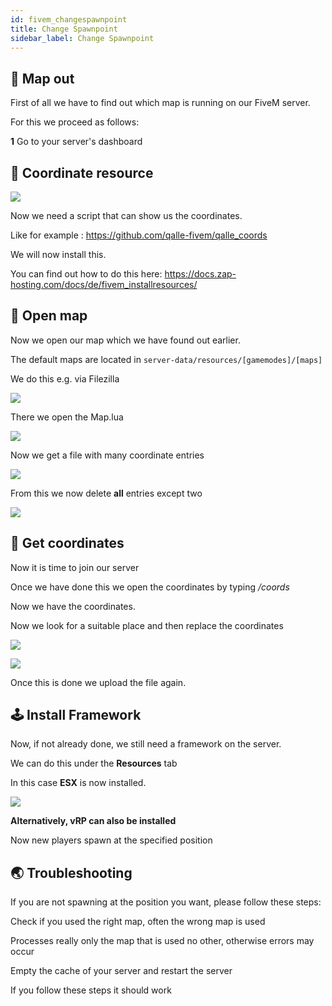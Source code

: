 ```yaml
---
id: fivem_changespawnpoint
title: Change Spawnpoint
sidebar_label: Change Spawnpoint
---
```


## 📔 Map out

First of all we have to find out which map is running on our FiveM server.

For this we proceed as follows:

**1** Go to your server's dashboard

## 📑 Coordinate resource

![](https://screensaver01.zap-hosting.com/index.php/s/6NyyJx8adoN227F/preview)

Now we need a script that can show us the coordinates.

Like for example : https://github.com/qalle-fivem/qalle_coords

We will now install this.

You can find out how to do this here: https://docs.zap-hosting.com/docs/de/fivem_installresources/

## 🔧 Open map

Now we open our map which we have found out earlier.

The default maps are located in `server-data/resources/[gamemodes]/[maps]`

We do this e.g. via Filezilla

![](https://screensaver01.zap-hosting.com/index.php/s/7fPmWTPyjgnz4yC/preview)

There we open the Map.lua

![](https://screensaver01.zap-hosting.com/index.php/s/bMbfGydeN5tyTfp/preview)

Now we get a file with many coordinate entries

![](https://screensaver01.zap-hosting.com/index.php/s/MpPeciA3yaAATWR/preview)

From this we now delete **all** entries except two


![](https://screensaver01.zap-hosting.com/index.php/s/ySrZ4MkgwjskrCt/preview)


## 📖 Get coordinates

Now it is time to join our server

Once we have done this we open the coordinates by typing */coords*

Now we have the coordinates.

Now we look for a suitable place and then replace the coordinates

![](https://screensaver01.zap-hosting.com/index.php/s/2x8EfJFXWAgfJS7/preview)


![](https://screensaver01.zap-hosting.com/index.php/s/BPPzEmq7aGJ8bPf/preview)

Once this is done we upload the file again.

## 🕹 Install Framework
Now, if not already done, we still need a framework on the server.

We can do this under the **Resources** tab

In this case **ESX** is now installed.


![](https://screensaver01.zap-hosting.com/index.php/s/gQ4ipRrcNbHaRDN/preview)

**Alternatively, vRP can also be installed**

Now new players spawn at the specified position

## 🌏 Troubleshooting
If you are not spawning at the position you want, please follow these steps:

Check if you used the right map, often the wrong map is used

Processes really only the map that is used no other, otherwise errors may occur

Empty the cache of your server and restart the server

If you follow these steps it should work
